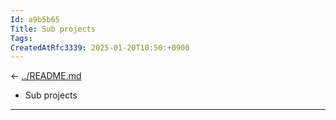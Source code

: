 ```yaml
---
Id: a9b5b65
Title: Sub projects
Tags:
CreatedAtRfc3339: 2025-01-20T10:50:+0900
---
```


← <!-- mdpplink href=../README.md -->[../README.md](../README.md)<!-- /mdpplink -->

<!-- mdppindex pattern=*.md -->
* Sub projects
<!-- /mdppindex -->

---

